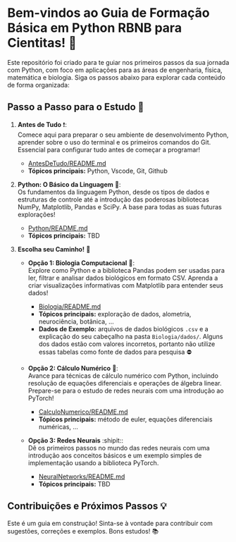 # Bem-vindos ao Guia de Formação Básica em Python RBNB para Cientitas! 👋

Este repositório foi criado para te guiar nos primeiros passos da sua jornada com Python, com foco em aplicações para as áreas de engenharia, física, matemática e biologia. Siga os passos abaixo para explorar cada conteúdo de forma organizada:

## Passo a Passo para o Estudo 🚀

1.  **Antes de Tudo** :exclamation::\
   Comece aqui para preparar o seu ambiente de desenvolvimento Python, aprender sobre o uso do terminal e os primeiros comandos do Git. Essencial para configurar tudo antes de começar a programar!
    * [AntesDeTudo/README.md](AntesDeTudo/README.md)
    * **Tópicos principais:** Python, Vscode, Git, Github

2.  **Python: O Básico da Linguagem** :snake::\
   Os fundamentos da linguagem Python, desde os tipos de dados e estruturas de controle até a introdução das poderosas bibliotecas NumPy, Matplotlib, Pandas e SciPy. A base para todas as suas futuras explorações!
    * [Python/README.md](Python/README.md)
    * **Tópicos principais:** TBD

3.  **Escolha seu Caminho!** :passport_control:

    * **Opção 1: Biologia Computacional** :dna::\
      Explore como Python e a biblioteca Pandas podem ser usadas para ler, filtrar e analisar dados biológicos em formato CSV. Aprenda a criar visualizações informativas com Matplotlib para entender seus dados!
        * [Biologia/README.md](Biologia/README.md)
        * **Tópicos principais:** exploração de dados, alometria, neurociência, botânica, ...
        * **Dados de Exemplo:** arquivos de dados biológicos `.csv` e a explicação do seu cabeçalho na pasta `Biologia/dados/`. Alguns dos dados estão com valores incorretos, portanto não utilize essas tabelas como fonte de dados para pesquisa :no_entry:

    * **Opção 2: Cálculo Numérico** :space_invader::\
      Avance para técnicas de cálculo numérico com Python, incluindo resolução de equações diferenciais e operações de álgebra linear. Prepare-se para o estudo de redes neurais com uma introdução ao PyTorch!
        * [CalculoNumerico/README.md](CalculoNumerico/README.md)
        * **Tópicos principais:** método de euler, equações diferenciais numéricas, ...

    * **Opção 3: Redes Neurais** :shipit::\
       Dê os primeiros passos no mundo das redes neurais com uma introdução aos conceitos básicos e um exemplo simples de implementação usando a biblioteca PyTorch.
        * [NeuralNetworks/README.md](NeuralNetworks/README.md)
        * **Tópicos principais:** TBD

## Contribuições e Próximos Passos 💡

Este é um guia em construção! Sinta-se à vontade para contribuir com sugestões, correções e exemplos. Bons estudos! 📚

